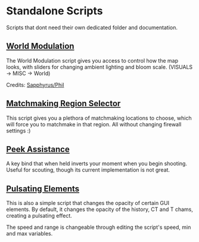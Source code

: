 # Standalone Scripts
Scripts that dont need their own dedicated folder and documentation.

## [World Modulation](modulation.lua)
The World Modulation script gives you access to control how the map looks, with sliders for changing ambient lighting and bloom scale. (VISUALS -> MISC -> World)

Credits: [Sapphyrus/Phil](https://github.com/sapphyrus)

## [Matchmaking Region Selector](regionselector.lua)
This script gives you a plethora of matchmaking locations to choose, which will force you to matchmake in that region. All without changing firewall settings :)

## [Peek Assistance](peekassist.lua)
A key bind that when held inverts your moment when you begin shooting. Useful for scouting, though its current implementation is not great.

## [Pulsating Elements](pulse.lua)
This is also a simple script that changes the opacity of certain GUI elements. By default, it changes the opacity of the history, CT and T chams, creating a pulsating effect.

The speed and range is changeable through editing the script's speed, min and max variables.